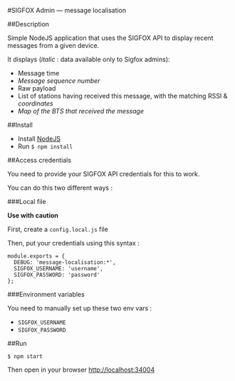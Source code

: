 #SIGFOX Admin — message localisation

##Description

Simple NodeJS application that uses the SIGFOX API to display recent messages from a given device.

It displays (_italic_ : data available only to Sigfox admins):

* Message time
* _Message sequence number_
* Raw payload
* List of stations having received this message, with the matching RSSI & _coordinates_
* _Map of the BTS that received the message_

##Install

* Install [NodeJS](http://nodejs.org/)
* Run `$ npm install`

##Access credentials

You need to provide your SIGFOX API credentials for this to work.

You can do this two different ways :


###Local file

**Use with caution**

First, create a `config.local.js` file

Then, put your credentials using this syntax :

```
module.exports = {
  DEBUG: 'message-localisation:*',
  SIGFOX_USERNAME: 'username',
  SIGFOX_PASSWORD: 'password'
};
```

###Environment variables

You need to manually set up these two env vars :

* `SIGFOX_USERNAME`
* `SIGFOX_PASSWORD`


##Run

```
$ npm start
```

Then open in your browser [http://localhost:34004](http://localhost:34004)
